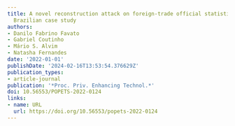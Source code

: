 ```yaml
---
title: A novel reconstruction attack on foreign-trade official statistics, with a
  Brazilian case study
authors:
- Danilo Fabrino Favato
- Gabriel Coutinho
- Mário S. Alvim
- Natasha Fernandes
date: '2022-01-01'
publishDate: '2024-02-16T13:53:54.376629Z'
publication_types:
- article-journal
publication: '*Proc. Priv. Enhancing Technol.*'
doi: 10.56553/POPETS-2022-0124
links:
- name: URL
  url: https://doi.org/10.56553/popets-2022-0124
---
```


